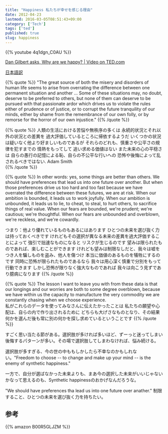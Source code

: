 ```yaml
---
title: "Happiness 私たちが幸せを感じる理由"
date: 2012-04-23
lastmod: 2016-03-05T08:51:43+09:00
category: ['Tech']
tags: ['ted'] 
published: true
slug: happiness
---
```


{{% youtube 4q1dgn_C0AU %}}

<a href="http://www.ted.com/talks/dan_gilbert_asks_why_are_we_happy.html">Dan Gilbert asks, Why are we happy? | Video on TED.com</a>

<a href="http://translated.heroku.com/sub?url=http://www.ted.com/talks/dan_gilbert_asks_why_are_we_happy.html">日本語訳</a>


{{% quote %}}
"The great source of both the misery and disorders of human life seems to arise from overrating the difference between one permanent situation and another ... Some of these situations may, no doubt, deserve to be preferred to others, but none of them can deserve to be pursued with that passionate ardor which drives us to violate the rules either of prudence or of justice, or to corrupt the future tranquility of our minds, either by shame from the remembrance of our own folly, or by remorse for the horror of our own injustice."
{{% /quote %}}

{{% quote %}}
人類の生活における苦悩や無秩序の多くは 永続的状況とそれ以外の状況との差異を 過大評価しているところに帰依するようだ いくつかの状況は疑いなく他より好ましいものであるが それらのどれも、慎重さや公平さの規律を犯すまでの 情熱をもってして 追い求める価値はない また未来の心の平穏さは 自らの愚行の記憶による恥、自らの不公平な行いへの 恐怖や後悔によって乱されるべきではない.
Adam Smith  
{{% /quote %}}

{{% quote %}}
In other words: yes, some things are better than others. We should have preferences that lead us into one future over another. But when those preferences drive us too hard and too fast because we have overrated the difference between these futures, we are at risk. When our ambition is bounded, it leads us to work joyfully. When our ambition is unbounded, it leads us to lie, to cheat, to steal, to hurt others, to sacrifice things of real value. When our fears are bounded, we're prudent; we're cautious; we're thoughtful. When our fears are unbounded and overblown, we're reckless, and we're cowardly.  

つまり：他より優れているものもあるにはあります ひとつの未来を選び抜く力は持っておくべきです けれどもその選択が異なる未来の差異を過大評価することによって 強引で拙速なものになると リスクが生じるのです 望みは限られたものであれば、楽しむことができます けれども望みは制限なしだと、我々は嘘をつき人を騙しものを盗み、他人を傷つけ 本当に価値のあるものを犠牲にするのです 同時に恐怖が限られたものであるなら 我々は用心深く慎重で分別をもって行動できます しかし恐怖が限りなく強大なものであれば 我々は向こう見ずであり臆病になります 
{{% /quote %}}


{{% quote %}}
The lesson I want to leave you with from these data is that our longings and our worries are both to some degree overblown, because we have within us the capacity to manufacture the very commodity we are constantly chasing when we choose experience.  
私がこれらのデータを使ってみなさんに伝えたかったことは 私たちの願望や心配は、自らの内で作り出されるために どちらも大げさなものとなり、その結果 何かを選んだ後も常に別の何かを探し求めているということです
{{% /quote %}}


すごく思い当たる節がある。選択肢が多ければ多いほど、ずーっと迷ってしまい後悔するパターンが多い。その場で選択肢してしまわなければ、悩み続ける。

選択肢が多すぎる、今の世の中ももしかしたら不幸なのかもしれない。"Freedom to choose -- to change and make up your mind -- is the enemy of synthetic happiness."

一方で、自分が選ばなかった未来よりも、まあ今の選択した未来がいいじゃないかなって思えるのも、Synthetic happinessのおかげなんだろうな。


"We should have preferences tha lead us into one future over anather." 制限すること、ひとつの未来を選び抜く力を持ちたい。


## 参考

{{% amazon B00R5GLJZM %}}